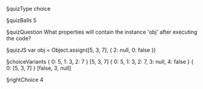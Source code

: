 §quizType
choice

§quizBalls
5

§quizQuestion
What properties will contain the instance 'obj' after executing the code?



§quizJS
var obj = Object.assign([5, 3, 7], { 2: null, 0: false })



§choiceVariants
{ 0: 5, 1: 3, 2: 7 }
[5, 3, 7]
{ 0: 5, 1: 3, 2: 7, 3: null, 4: false }
{ 0: [5, 3, 7] }
[false, 3, null]


§rightChoice
4
